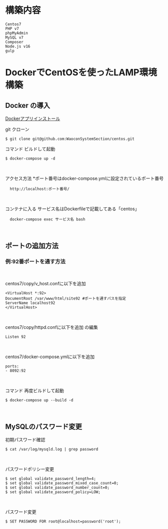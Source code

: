 # 構築内容
```
Centos7
PHP v7
phpMyAdmin
MySQL v7
Composer
Node.js v16
gulp
```


# DockerでCentOSを使ったLAMP環境構築

## Docker の導入
[Dockerアプリインストール](https://docs.docker.com/get-docker/)

git クローン
```
$ git clone git@github.com:WaoconSystemSection/centos.git
```

コマンド ビルドして起動 
```
$ docker-compose up -d
```
<br>

アクセス方法 *ポート番号はdocker-compose.ymlに設定されているポート番号
```
  http://localhost:ポート番号/
```
<br>

コンテナに入る サービス名はDockerfileで記載してある「centos」
```
  docker-compose exec サービス名 bash
```
<br>

## ポートの追加方法
### 例:92番ポートを通す方法
<br>

centos7/copy/v_host.confに以下を追加

```
<VirtualHost *:92>
DocumentRoot /var/www/html/site92 #ポートを通すパスを指定
ServerName localhost92
</VirtualHost>
```
<br>

centos7/copy/httpd.confに以下を追加
の編集
```
Listen 92
```
<br>

centos7/docker-compose.ymlに以下を追加
```
ports:
- 8092:92
```

<br>

コマンド 再度ビルドして起動
```
$ docker-compose up --build -d
```

<br>

## MySQLのパスワード変更

初期パスワード確認
```
$ cat /var/log/mysqld.log | grep password
```

<br>

パスワードポリシー変更
```
$ set global validate_password_length=4;
$ set global validate_password_mixed_case_count=0;
$ set global validate_password_number_count=0;
$ set global validate_password_policy=LOW;
```

<br>

パスワード変更
```
$ SET PASSWORD FOR root@localhost=password('root');
```
